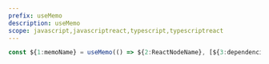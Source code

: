 ```yaml
---
prefix: useMemo
description: useMemo
scope: javascript,javascriptreact,typescript,typescriptreact
---
```


```javascript
const ${1:memoName} = useMemo(() => ${2:ReactNodeName}, [${3:dependencies}])
```
